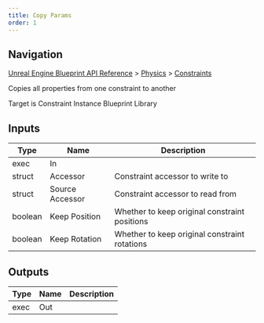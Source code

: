 ```yaml
---
title: Copy Params
order: 1
---
```

## Navigation

[Unreal Engine Blueprint API Reference](https://dev.epicgames.com/documentation/en-us/unreal-engine/BlueprintAPI) > [Physics](https://dev.epicgames.com/documentation/en-us/unreal-engine/BlueprintAPI/Physics) > [Constraints](https://dev.epicgames.com/documentation/en-us/unreal-engine/BlueprintAPI/Physics/Constraints)

Copies all properties from one constraint to another

Target is Constraint Instance Blueprint Library

## Inputs

| Type | Name | Description |
| --- | --- | --- |
| exec | In |  |
| struct | Accessor | Constraint accessor to write to |
| struct | Source Accessor | Constraint accessor to read from |
| boolean | Keep Position | Whether to keep original constraint positions |
| boolean | Keep Rotation | Whether to keep original constraint rotations |

## Outputs

| Type | Name | Description |
| --- | --- | --- |
| exec | Out |  |
